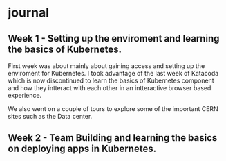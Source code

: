 # journal
## Week 1 - Setting up the enviroment and learning the basics of Kubernetes.

First week was about mainly about gaining access and setting up the enviroment for Kubernetes.
I took advantage of the last week of Katacoda which is now discontinued to learn the basics of Kubernetes component and how they intteract with each other in an intteractive browser based experience.

We also went on a couple of tours to explore some of the important CERN sites such as the Data center.

## Week 2 - Team Building and learning the basics on deploying apps in Kubernetes.




